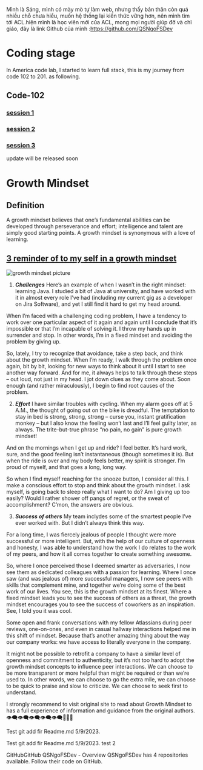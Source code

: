 Mình là Sáng, mình có mày mò tự làm web, nhưng thấy bản thân còn quá nhiều chỗ chưa hiểu, muốn hệ thống lại kiến thức vững hơn, nên mình tìm tới ACL.hiện mình là học viên mới của ACL, mong mọi người giúp đỡ và chỉ giáo, đây là link Github của mình :https://github.com/QSNgoFSDev


# Coding stage

In America code lab, I started to learn full stack, this is my journey from code 102 to 201. as following.

## Code-102 

### [session 1](code-102/Session-1.md)
### [session 2](code-102/Session-2.md)
### [session 3](code-103/Session-3.md)

update will be released soon




# **Growth Mindset**
## Definition

A growth mindset believes that one’s fundamental abilities can be developed through perseverance and effort; intelligence and talent are simply good starting points. A growth mindset is synonymous with a love of learning.

## [3  reminder of to my self in a growth mindset](https://www.atlassian.com/blog/inside-atlassian/growth-mindset)

![ growth mindset picture](https://atlassianblog.wpengine.com/wp-content/uploads/NewGrowthMindset2.png)
1. **_Challenges_**
Here’s an example of when I wasn’t in the right mindset: learning Java. I studied a bit of Java at university, and have worked with it in almost every role I’ve had (including my current gig as a developer on Jira Software), and yet I still find it hard to get my head around.

When I’m faced with a challenging coding problem, I have a tendency to work over one particular aspect of it again and again until I conclude that it’s impossible or that I’m incapable of solving it. I throw my hands up in surrender and stop. In other words, I’m in a fixed mindset and avoiding the problem by giving up.

So, lately, I try to recognize that avoidance, take a step back, and think about the growth mindset. When I’m ready, I walk through the problem once again, bit by bit, looking for new ways to think about it until I start to see another way forward. And for me, it always helps to talk through these steps – out loud, not just in my head. I jot down clues as they come about. Soon enough (and rather miraculously), I begin to find root causes of the problem.

2. **_Effort_**
I have similar troubles with cycling. When my alarm goes off at 5 A.M., the thought of going out on the bike is dreadful. The temptation to stay in bed is strong, strong, strong – curse you, instant gratification monkey – but I also know the feeling won’t last and I’ll feel guilty later, as always. The trite-but-true phrase “no pain, no gain” is pure growth mindset!

And on the mornings when I get up and ride? I feel better. It’s hard work, sure, and the good feeling isn’t instantaneous (though sometimes it is). But when the ride is over and my body feels better, my spirit is stronger. I’m proud of myself, and that goes a long, long way.

So when I find myself reaching for the snooze button, I consider all this. I make a conscious effort to stop and think about the growth mindset. I ask myself, is going back to sleep really what I want to do? Am I giving up too easily? Would I rather shower off pangs of regret, or the sweat of accomplishment? C’mon, the answers are obvious.

3.  **_Success of others_**
My team inclydes some of the smartest people I’ve ever worked with. But I didn’t always think this way.

For a long time, I was fiercely jealous of people I thought were more successful or more intelligent. But, with the help of our culture of openness and honesty, I was able to understand how the work I do relates to the work of my peers, and how it all comes together to create something awesome.

So, where I once perceived those I deemed smarter as adversaries, I now see them as dedicated colleagues with a passion for learning. Where I once saw (and was jealous of) more successful managers, I now see peers with skills that complement mine, and together we’re doing some of the best work of our lives. You see, this is the growth mindset at its finest. Where a fixed mindset leads you to see the success of others as a threat, the growth mindset encourages you to see the success of coworkers as an inspiration. See, I told you it was cool.

Some open and frank conversations with my fellow Atlassians during peer reviews, one-on-ones, and even in casual hallway interactions helped me in this shift of mindset. Because that’s another amazing thing about the way our company works: we have access to literally everyone in the company.

It might not be possible to retrofit a company to have a similar level of openness and commitment to authenticity, but it’s not too hard to adopt the growth mindset concepts to influence peer interactions. We can choose to be more transparent or more helpful than might be required or than we’re used to. In other words, we can choose to go the extra mile, we can choose to be quick to praise and slow to criticize. We can choose to seek first to understand.


I strongly recommend to visit original site to read about Growth Mindset to has a full experience of information and guidance from the original authors. :eye_speech_bubble::eye_speech_bubble::eye_speech_bubble::eye_speech_bubble::eye_speech_bubble::100::100::100:


Test git add fir Readme.md 5/9/2023.

Test git add fir Readme.md 5/9/2023. test 2


GitHubGitHub
QSNgoFSDev - Overview
QSNgoFSDev has 4 repositories available. Follow their code on GitHub.
